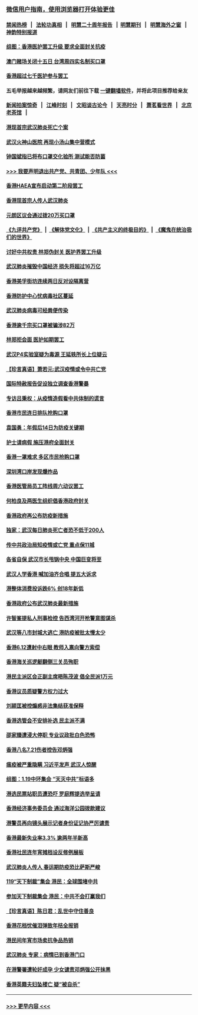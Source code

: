 ### [微信用户指南，使用浏览器打开体验更佳](https://github.com/gfw-breaker/banned-news1/blob/master/indexes/wechat-guide.md?t=0)
#### [禁闻热榜](热点新闻.md?t=0)  &nbsp;&nbsp;|&nbsp;&nbsp; [法轮功真相](https://github.com/gfw-breaker/truth/blob/master/README.md?t=0) &nbsp;&nbsp;|&nbsp;&nbsp; [明慧二十周年报告](https://github.com/gfw-breaker/mh-reports/blob/master/README.md?t=0) &nbsp;&nbsp;|&nbsp;&nbsp;[明慧期刊](https://github.com/gfw-breaker/mh-qikan) &nbsp;&nbsp;|&nbsp;&nbsp; [明慧海外之窗](https://github.com/gfw-breaker/mh-news/blob/master/README.md?t=0) &nbsp;&nbsp;|&nbsp;&nbsp; [神韵特别报道](https://github.com/gfw-breaker/mh-news/blob/master/shenyun.md?t=0)
#### [组图：香港医护罢工升级 要求全面封关抗疫](../pages/nsc415/n11844107.md?t=02051455) 
#### [澳门赌场关闭十五日 台湾周四实名制买口罩](../pages/nsc415/n11845083.md?t=02051455) 
#### [香港超过七千医护参与罢工](../pages/nsc415/n11845051.md?t=02051455) 
#### 五毛举报越来越频繁，请网友们前往下载 [一键翻墙软件](https://github.com/gfw-breaker/ssr-accounts)，并将此项目推荐给亲友
#### [新闻拍案惊奇](https://github.com/gfw-breaker/banned-news1/blob/master/pages/link4.md) &nbsp;&nbsp;|&nbsp;&nbsp; [江峰时刻](https://github.com/gfw-breaker/banned-news1/blob/master/pages/link4.md) &nbsp;&nbsp;|&nbsp;&nbsp; [文昭谈古论今](https://github.com/gfw-breaker/banned-news1/blob/master/pages/link4.md) &nbsp;&nbsp;|&nbsp;&nbsp; [天亮时分](https://github.com/gfw-breaker/banned-news1/blob/master/pages/link4.md) &nbsp;&nbsp;|&nbsp;&nbsp; [萧茗看世界](https://github.com/gfw-breaker/banned-news1/blob/master/pages/link4.md) &nbsp;&nbsp;|&nbsp;&nbsp; [北京老茶馆](https://github.com/gfw-breaker/banned-news1/blob/master/pages/link4.md) &nbsp;&nbsp;|&nbsp;&nbsp; 
#### [港现首宗武汉肺炎死亡个案](../pages/nsc415/n11844998.md?t=02051455) 
#### [武汉火神山医院 再现小汤山集中营模式](../pages/nsc415/n11844763.md?t=02051455) 
#### [钟国斌指已将布口罩交化验所 测试能否防菌](../pages/nsc415/n11842783.md?t=02051455) 
#### [>>> 我要声明退出共产党、共青团、少年队 <<<](https://github.com/begood0513/goodnews/blob/master/quit/letter.md) 
#### [香港HAEA宣布启动第二阶段罢工](../pages/nsc415/n11842723.md?t=02051455) 
#### [香港现首宗人传人武汉肺炎](../pages/nsc415/n11842766.md?t=02051455) 
#### [元朗区议会通过拨20万买口罩](../pages/nsc415/n11842754.md?t=02051455) 
#### [《九评共产党》](https://github.com/begood0513/9ping.md/blob/master/README.md) &nbsp;|&nbsp; [《解体党文化》](../../../../jtdwh.md/blob/master/README.md)  &nbsp;|&nbsp; [《共产主义的终极目的》](../../../../gczydzjmd.md/blob/master/README.md) &nbsp;|&nbsp; [《魔鬼在统治我们的世界》](../../../../mgztzwmdsj.md/blob/master/README.md) 
#### [讨好中共权贵 林郑伪封关 医护界罢工升级](../pages/nsc415/n11842359.md?t=02051455) 
#### [武汉肺炎摧毁中国经济 损失将超过16万亿](../pages/nsc415/n11839723.md?t=02051455) 
#### [香港美孚街坊连续两日反对设隔离营](../pages/nsc415/n11839962.md?t=02051455) 
#### [香港防护中心忧病毒社区蔓延](../pages/nsc415/n11839933.md?t=02051455) 
#### [武汉肺炎病毒可经粪便传染](../pages/nsc415/n11839939.md?t=02051455) 
#### [香港逾千宗买口罩被骗涉82万](../pages/nsc415/n11839914.md?t=02051455) 
#### [林郑拒会面 医护如期罢工](../pages/nsc415/n11839892.md?t=02051455) 
#### [武汉P4实验室疑为毒源 王延轶所长上位疑云](../pages/nsc415/n11835543.md?t=02051455) 
#### [【珍言真语】萧若元:武汉疫情或令中共亡党](../pages/nsc415/n11829394.md?t=02051455) 
#### [国际特赦报告促设独立调查香港警暴](../pages/nsc415/n11833845.md?t=02051455) 
#### [专访吕秉权：从疫情造假看中共体制的谎言](../pages/nsc415/n11833813.md?t=02051455) 
#### [香港市民连日排队抢购口罩](../pages/nsc415/n11833794.md?t=02051455) 
#### [袁国勇：年假后14日为防疫关键期](../pages/nsc415/n11831088.md?t=02051455) 
#### [护士请病假 施压港府全面封关](../pages/nsc415/n11831030.md?t=02051455) 
#### [香港一罩难求 多区市民抢购口罩](../pages/nsc415/n11831002.md?t=02051455) 
#### [深圳湾口岸发现爆炸品](../pages/nsc415/n11828802.md?t=02051455) 
#### [香港医管局员工阵线周六动议罢工](../pages/nsc415/n11828762.md?t=02051455) 
#### [何柏良及两医生组织倡香港政府封关](../pages/nsc415/n11828749.md?t=02051455) 
#### [香港政府再公布防疫新措施](../pages/nsc415/n11828716.md?t=02051455) 
#### [独家：武汉每日肺炎死亡者恐不低于200人](../pages/nsc415/n11828240.md?t=02051455) 
#### [传中共政治局知疫情或亡党 重点保11城](../pages/nsc415/n11828145.md?t=02051455) 
#### [各省自保 武汉市长甩锅中央 中国巨变将至](../pages/nsc415/n11828021.md?t=02051455) 
#### [武汉人学香港 喊加油齐合唱 提五大诉求](../pages/nsc415/n11827046.md?t=02051455) 
#### [港整体消费投诉跌6% 创18年新低](../pages/nsc415/n11817280.md?t=02051455) 
#### [香港政府公布武汉肺炎最新措施](../pages/nsc415/n11817152.md?t=02051455) 
#### [许智峯提私人刑事检控 告西湾河开枪警意图谋杀](../pages/nsc415/n11817132.md?t=02051455) 
#### [武汉等八市封城大逃亡 港防疫被批太慢太少](../pages/nsc415/n11817058.md?t=02051455) 
#### [香港6.12遭射中右眼 教师入禀向警方索偿](../pages/nsc415/n11814678.md?t=02051455) 
#### [香港海关巡逻艇翻侧三关员殉职](../pages/nsc415/n11814604.md?t=02051455) 
#### [港民主派区会正副主席晤陈茂波 倡全民派1万元](../pages/nsc415/n11814582.md?t=02051455) 
#### [香港议员质疑警方权力过大](../pages/nsc415/n11814560.md?t=02051455) 
#### [刘颕匡被控煽惑非法集结获准保释](../pages/nsc415/n11811727.md?t=02051455) 
#### [香港选管会不安排补选 民主派不满](../pages/nsc415/n11811691.md?t=02051455) 
#### [邵家臻遭浸大停职 专业议政批白色恐怖](../pages/nsc415/n11811670.md?t=02051455) 
#### [香港八名7.21伤者控告邓炳强](../pages/nsc415/n11811623.md?t=02051455) 
#### [瘟疫被严重隐瞒 习近平发声 武汉人惊醒](../pages/nsc415/n11811186.md?t=02051455) 
#### [组图：1.19中环集会 “天灭中共”标语多](../pages/nsc415/n11809514.md?t=02051455) 
#### [港选民票站职员遭恐吓 罗庭辉提选举呈请](../pages/nsc415/n11808914.md?t=02051455) 
#### [香港经济事务委员会 通过海洋公园拨款建议](../pages/nsc415/n11808906.md?t=02051455) 
#### [港警员再向镜头展示记者身份证记协严厉谴责](../pages/nsc415/n11808888.md?t=02051455) 
#### [香港最新失业率3.3% 逾两年半新高](../pages/nsc415/n11808887.md?t=02051455) 
#### [香港社民连年宵摊档设反修例展板](../pages/nsc415/n11808857.md?t=02051455) 
#### [武汉肺炎人传人 春运期防疫恐比萨斯严峻](../pages/nsc415/n11808739.md?t=02051455) 
#### [119“天下制裁”集会 港民：全球围堵中共](../pages/nsc415/n11806318.md?t=02051455) 
#### [参加天下制裁集会 港民：中共不会打赢我们](../pages/nsc415/n11806596.md?t=02051455) 
#### [【珍言真语】陈日君：乱世中守住善良](../pages/nsc415/n11806247.md?t=02051455) 
#### [香港花档忧催泪弹致年桔全报销](../pages/nsc415/n11806130.md?t=02051455) 
#### [港民间年宵市场卖抗争品热销](../pages/nsc415/n11806073.md?t=02051455) 
#### [武汉肺炎 专家：病情已到香港门口](../pages/nsc415/n11806020.md?t=02051455) 
#### [在港警署遭轮奸成孕 少女谴责邓炳强公开抹黑](../pages/nsc415/n11805981.md?t=02051455) 
#### [香港英籍夫妇坠楼亡 疑“被自杀”](../pages/nsc415/n11805937.md?t=02051455) 

----
#### [ >>> 更早内容 <<< ](../indexes/nsc415-earlier.md)
